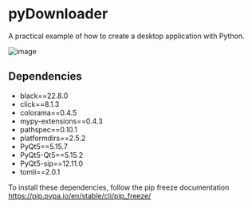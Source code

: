 # pyDownloader
A practical example of how to create a desktop application with Python.

![image](https://user-images.githubusercontent.com/19192244/192171584-c1b0b576-13f6-46cd-8963-7427e1944655.png)


## Dependencies
- black==22.8.0
- click==8.1.3
- colorama==0.4.5
- mypy-extensions==0.4.3
- pathspec==0.10.1
- platformdirs==2.5.2
- PyQt5==5.15.7
- PyQt5-Qt5==5.15.2
- PyQt5-sip==12.11.0
- tomli==2.0.1

To install these dependencies, follow the pip freeze documentation https://pip.pypa.io/en/stable/cli/pip_freeze/
